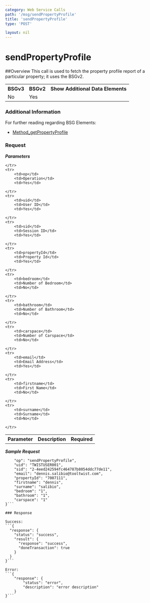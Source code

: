 ```yaml
---
category: Web Service Calls
path: '/msg/sendPropertyProfile'
title: 'sendPropertyProfile'
type: 'POST'

layout: nil
---
```


# sendPropertyProfile

##Overview
This call is used to fetch the property profile report of a particular property; it uses the BSGv2.

<table>
	<tbody>
	<tr>
		<th>BSGv3</th>
		<th>BSGv2</th>
		<th>Show Additional Data Elements</th>
	</tr>
	<tr>
		<td>No</td>
		<td>Yes</td>
		<td></td>
	</tr>

</tbody>
</table>

### Additional Information

For further reading regarding BSG Elements: 

* [Method_getPropertyProfile](http://confluence.rpdata.local/display/BA/Method_getPropertyProfile)

### Request

***Parameters***

<table>
	<tbody>
	<tr>
		<th>Parameter</th>
		<th>Description</th>
		<th>Required</th>
		
	</tr>
	<tr>
		<td>op</td>
		<td>Operation</td>
		<td>Yes</td>
		
	</tr>
	<tr>
		<td>uid</td>
		<td>User ID</td>
		<td>Yes</td>
		
	</tr>
	<tr>
		<td>sid</td>
		<td>Session ID</td>
		<td>Yes</td>
		
	</tr>
	<tr>
		<td>propertyId</td>
		<td>Property Id</td>
		<td>Yes</td>
		
	</tr>
	<tr>
		<td>bedroom</td>
		<td>Number of Bedroom</td>
		<td>No</td>
		
	</tr>
	<tr>
		<td>bathroom</td>
		<td>Number of Bathroom</td>
		<td>No</td>
		
	</tr>
	<tr>
		<td>carspace</td>
		<td>Number of Carspace</td>
		<td>No</td>
		
	</tr>
	<tr>
		<td>email</td>
		<td>Email Address</td>
		<td>Yes</td>
		
	</tr>
	<tr>
		<td>firstname</td>
		<td>First Name</td>
		<td>No</td>
		
	</tr>
	<tr>
		<td>surname</td>
		<td>Surname</td>
		<td>No</td>
		
	</tr>
</tbody>
</table>

***Sample Request***
```{
	"op": "sendPropertyProfile", 
	"uid": "TWISTUSER001", 
	"sid": "2-4eed242594fc464787b8054ddc77de11", 
	"email": "dennis.salibio@tooltwist.com", 
	"propertyId": "7007111", 
	"firstname": "dennis", 
	"surname": "salibio", 
	"bedroom": "1", 
	"bathroom": "1", 
	"carspace": "1"
}```

### Response

Success:
```{
  "response": {
    "status": "success",
    "result": {
      "response": "success",
      "doneTransaction": true
    }
  }
}```

Error:
```{
    "response": {
        "status": "error",
        "description": "error description"
    }
}```